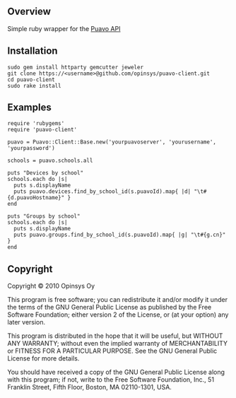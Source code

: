 ## Overview

Simple ruby wrapper for the [Puavo API](https://github.com/opinsys/puavo-user])

## Installation

    sudo gem install httparty gemcutter jeweler
    git clone https://<username>@github.com/opinsys/puavo-client.git
    cd puavo-client
    sudo rake install

## Examples

    require 'rubygems'
    require 'puavo-client'

    puavo = Puavo::Client::Base.new('yourpuavoserver', 'yourusername', 'yourpassword')
    
    schools = puavo.schools.all

    puts "Devices by school"
    schools.each do |s|
      puts s.displayName
      puts puavo.devices.find_by_school_id(s.puavoId).map{ |d| "\t#{d.puavoHostname}" }
    end

    puts "Groups by school"
    schools.each do |s|
      puts s.displayName
      puts puavo.groups.find_by_school_id(s.puavoId).map{ |g| "\t#{g.cn}" }
    end


## Copyright

Copyright © 2010 Opinsys Oy

This program is free software; you can redistribute it and/or modify it 
under the terms of the GNU General Public License as published by the 
Free Software Foundation; either version 2 of the License, or (at your 
option) any later version.

This program is distributed in the hope that it will be useful, but 
WITHOUT ANY WARRANTY; without even the implied warranty of 
MERCHANTABILITY or FITNESS FOR A PARTICULAR PURPOSE. See the GNU General 
Public License for more details.

You should have received a copy of the GNU General Public License along 
with this program; if not, write to the Free Software Foundation, Inc., 
51 Franklin Street, Fifth Floor, Boston, MA 02110-1301, USA.
